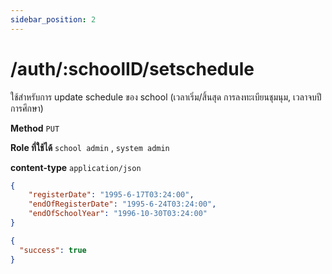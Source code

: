 ```yaml
---
sidebar_position: 2
---
```


# /auth/:schoolID/setschedule


ใช้สำหรับการ update schedule ของ school (เวลาเริ่ม/สิ้นสุด การลงทะเบียนชุมนุม, เวลาจบปีการศึกษา)

**Method** `PUT`

**Role ที่ใช้ได้** `school admin` , `system admin`

**content-type** `application/json`

```json title="Request"
{
    "registerDate": "1995-6-17T03:24:00",
    "endOfRegisterDate": "1995-6-24T03:24:00",
    "endOfSchoolYear": "1996-10-30T03:24:00"
}
```

```json title="Response"
{
  "success": true
}
```
